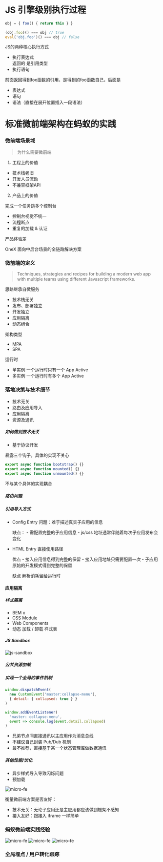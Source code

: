 # JS 引擎级别执行过程

```js
obj = { foo() { return this } }
 
(obj.foo)() === obj // true
eval('obj.foo')() === obj // false
```

JS的两种核心执行方式

- 执行表达式  
    返回的 是引用类型
- 执行语句

前面返回得到foo函数的引用，是得到的foo函数自己，后面是


- 表达式
- 语句
- 语法（直接在展开位置插入一段语法）

# 标准微前端架构在蚂蚁的实践

### 微前端场景域

> 为什么需要微前端

1. 工程上的价值

- 技术栈老旧
- 开发人员流动
- 不兼容框架API

2. 产品上的价值

完成一个任务跳多个控制台

- 控制台视觉不统一
- 流程断点
- 重复的加载 & 认证

产品体验差

OneX 面向中后台场景的全链路解决方案

### 微前端的定义

> Techniques, strategies and recipes for building a modern web app with multiple teams using different Javascript frameworks.

思路继承自微服务

- 技术栈无关
- 发布、部署独立
- 开发独立
- 应用隔离
- 动态组合

架构类型

- MPA
- SPA

运行时

- 单实例 一个运行时只有一个 App Active
- 多实例 一个运行时有多个 App Active

### 落地决策与技术细节

- 技术无关
- 路由及应用导入
- 应用隔离
- 资源及通讯

##### 如何做到技术无关

- 基于协议开发

暴露三个钩子，具体的实现不关心

```js
export async function bootstrap() {}
export async function mounted() {}
export async function unmounted() {}
```

不与某个具体的实现耦合

##### 路由问题

##### 引用导入方式

- Config Entry
    问题：难于描述真实子应用的信息
    
    缺点：
        - 需配置完整的子应用信息
        - js/css 地址通常伴随着每次子应用发布会变化
- HTML Entry
    直接使用路径
    
    优点
        - 接入应用信息得到完整的保留
        - 接入应用地址只需要配置一次
        - 子应用原始的开发模式得到完整的保留
        
    缺点
        解析消耗留给运行时

#### 应用隔离

##### 样式隔离

- BEM x
- CSS Module
- Web Components
- 动态 加载 / 卸载 样式表

##### JS Sandbox

![js-sandbox](../../images/js-sandbox.png)

##### 公共资源加载

##### 实现一个全局的事件机制

```js
window.dispatchEvent(
  new CustomEvent('master:collapse-menu'),
  { detail: { collapsed: true } }
)

window.addEventListener(
  'master: collapse-menu',
  event => console.log(event.detail.collapsed)
)
```

- 兄弟节点间直接通讯以主应用作为消息总线
- 不建议自己封装 Pub/Dub 机制
- 最不推荐，直接基于某一个状态管理库做数据通讯

##### 其他性能/优化

- 异步样式导入导致闪烁问题
- 预加载

![micro-fe](../../images/micro-fe.png)

衡量微前端方案是否友好：

- 技术无关：无论子应用还是主应用都应该做到框架不感知
- 接入友好：跟接入 iframe 一样简单

### 蚂蚁微前端实践经验

![micro-fe](../../images/ali1.png)
![micro-fe](../../images/ali2.png)
![micro-fe](../../images/ali3.png)

### 全局埋点 / 用户转化跟踪
